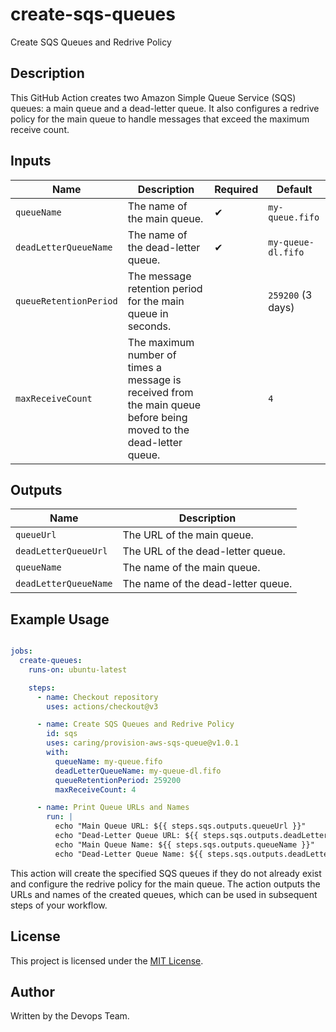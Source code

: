 # create-sqs-queues

Create SQS Queues and Redrive Policy

## Description

This GitHub Action creates two Amazon Simple Queue Service (SQS) queues: a main queue and a dead-letter queue. It also configures a redrive policy for the main queue to handle messages that exceed the maximum receive count.

## Inputs

| Name                  | Description                                                 | Required | Default         |
| --------------------- | ----------------------------------------------------------- | -------- | --------------- |
| `queueName`           | The name of the main queue.                                 | ✔        | `my-queue.fifo` |
| `deadLetterQueueName` | The name of the dead-letter queue.                          | ✔        | `my-queue-dl.fifo` |
| `queueRetentionPeriod` | The message retention period for the main queue in seconds. |          | `259200` (3 days) |
| `maxReceiveCount`     | The maximum number of times a message is received from the main queue before being moved to the dead-letter queue. |          | `4`             |

## Outputs

| Name                   | Description                           |
| ---------------------- | ------------------------------------- |
| `queueUrl`             | The URL of the main queue.             |
| `deadLetterQueueUrl`   | The URL of the dead-letter queue.      |
| `queueName`             | The name of the main queue.             |
| `deadLetterQueueName`   | The name of the dead-letter queue.      |

## Example Usage

```yaml

jobs:
  create-queues:
    runs-on: ubuntu-latest

    steps:
      - name: Checkout repository
        uses: actions/checkout@v3

      - name: Create SQS Queues and Redrive Policy
        id: sqs
        uses: caring/provision-aws-sqs-queue@v1.0.1
        with:
          queueName: my-queue.fifo
          deadLetterQueueName: my-queue-dl.fifo
          queueRetentionPeriod: 259200
          maxReceiveCount: 4

      - name: Print Queue URLs and Names
        run: |
          echo "Main Queue URL: ${{ steps.sqs.outputs.queueUrl }}"
          echo "Dead-Letter Queue URL: ${{ steps.sqs.outputs.deadLetterQueueUrl }}"
          echo "Main Queue Name: ${{ steps.sqs.outputs.queueName }}"
          echo "Dead-Letter Queue Name: ${{ steps.sqs.outputs.deadLetterQueueName }}"
```

This action will create the specified SQS queues if they do not already exist and configure the redrive policy for the main queue. The action outputs the URLs and names of the created queues, which can be used in subsequent steps of your workflow.

## License

This project is licensed under the [MIT License](LICENSE).

## Author

Written by the Devops Team.